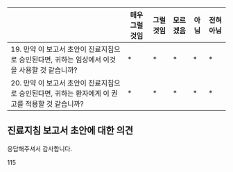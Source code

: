 | | 매우 그럴것임 | 그럴것임 | 모르겠음 | 아님 | 전혀 아님 |
|---|---|---|---|---|---|
| 19. 만약 이 보고서 초안이 진료지침으로 승인된다면, 귀하는 임상에서 이것을 사용할 것 같습니까? | * | * | * | * | * |
| 20. 만약 이 보고서 초안이 진료지침으로 승인된다면, 귀하는 환자에게 이 권고를 적용할 것 같습니까? | * | * | * | * | * |

## 진료지침 보고서 초안에 대한 의견

응답해주셔서 감사합니다.

<PAGE>115